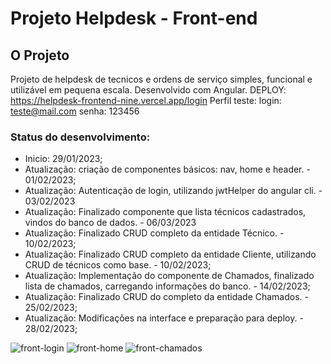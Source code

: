 # Projeto Helpdesk - Front-end
## O Projeto
Projeto de helpdesk de tecnicos e ordens de serviço simples, funcional e utilizável em pequena escala.
Desenvolvido com Angular. 
DEPLOY: https://helpdesk-frontend-nine.vercel.app/login
Perfil teste: 
login: teste@mail.com
senha: 123456


### Status do desenvolvimento:
- Inicio: 29/01/2023;
- Atualização: criação de componentes básicos: nav, home e header. - 01/02/2023;
- Atualização: Autenticação de login, utilizando jwtHelper do angular cli. - 03/02/2023
- Atualização: Finalizado componente que lista técnicos cadastrados, vindos do banco de dados. - 06/03/2023
- Atualização: Finalizado CRUD completo da entidade Técnico. - 10/02/2023;
- Atualização: Finalizado CRUD completo da entidade Cliente, utilizando CRUD de técnicos como base. - 10/02/2023;
- Atualização: Implementação do componente de Chamados, finalizado lista de chamados, carregando informações do banco. - 14/02/2023;
- Atualização: Finalizado CRUD do completo da entidade Chamados. - 25/02/2023;
- Atualização: Modificações na interface e preparação para deploy. - 28/02/2023;

![front-login](https://user-images.githubusercontent.com/99416788/221994526-44a8991a-1601-4129-b636-dfbe61922071.png)
![front-home](https://user-images.githubusercontent.com/99416788/221994566-9d025324-4d88-4b38-9af7-8a40c4b56e3d.png)
![front-chamados](https://user-images.githubusercontent.com/99416788/221994637-5ab7f4d3-b461-4eda-8f4f-f3abebace9ea.png)
